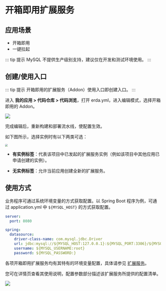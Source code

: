# 开箱即用扩展服务

## 应用场景

* 开箱即用
* 一键拉起

::: tip 提示
MySQL 不提供生产级别支持，建议仅在开发和测试环境使用。
:::

## 创建/使用入口

::: tip 提示
开箱即用的扩展服务（Addon）使用入口即创建入口。
:::

进入 **我的应用 > 代码仓库 > 代码浏览**，打开 erda.yml，进入编辑模式，选择开箱即用的 Addon。

![](http://terminus-paas.oss-cn-hangzhou.aliyuncs.com/paas-doc/2022/02/22/62a0b33f-435d-42cc-9e6a-8b0357b4a3e9.png)

完成编辑后，重新构建和部署流水线，使配置生效。

如下图所示，选择实例时有以下两类可选：

<img src="https://terminus-paas.oss-cn-hangzhou.aliyuncs.com/paas-doc/2021/08/23/e2996bbb-b16b-4a6b-a1df-2c22ed1a8f5a.png" style="zoom:50%;" />

* **有实例标签**：代表该项目中已发起的扩展服务实例（例如该项目中其他应用已申请创建的实例）。

* **无实例标签**：允许当前应用创建全新的扩展服务。

## 使用方式

业务程序可通过系统环境变量的方式获取配置。以 Spring Boot 程序为例，可通过 application.yml 中  `${MYSQL_HOST}` 的方式获取配置。

```yaml
server:
  port: 8080

spring:
  datasource:
    driver-class-name: com.mysql.jdbc.Driver
    url: jdbc:mysql://${MYSQL_HOST:127.0.0.1}:${MYSQL_PORT:3306}/${MYSQL_DATABASE}?useUnicode=true&characterEncoding=UTF-8
    username: ${MYSQL_USERNAME:root}
    password: ${MYSQL_PASSWORD:}
```

各项开箱即用扩展服务均有其特有的环境变量配置，具体请参见 [扩展服务](https://www.erda.cloud/market/addon)。

您可在详情页查看其使用说明，配置参数部分描述该扩展服务所提供的配置清单。

![](https://terminus-paas.oss-cn-hangzhou.aliyuncs.com/paas-doc/2021/08/23/75a798c2-c5e6-4f26-8163-d37840558ccf.png)
